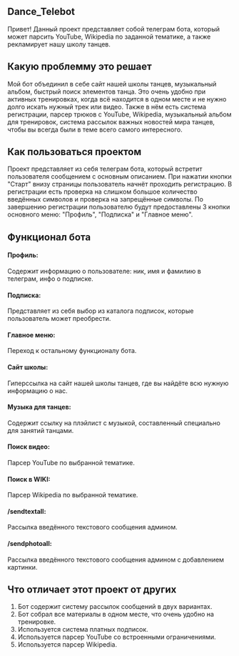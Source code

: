 ## Dance_Telebot
Привет! Данный проект представляет собой телеграм бота, который может парсить YouTube, Wikipedia по заданной тематике, а также рекламирует нашу школу танцев.

## Какую проблемму это решает
Мой бот объединил в себе сайт нашей школы танцев, музыкальный альбом, быстрый поиск элементов танца. Это очень удобно при активных тренировках, когда всё находится в одном месте и не нужно долго искать нужный трек или видео.
Также в нём есть система регистрации, парсер трюков с YouTube, Wikipedia, музыкальный альбом для тренировок, система рассылок важных новостей мира танцев, чтобы вы всегда были в теме всего самого интересного.

## Как пользоваться проектом
Проект представляет из себя телеграм бота, который встретит пользователя сообщением с основным описанием.
При нажатии кнопки "Старт" внизу страницы пользователь начнёт проходить регистрацию. В регистрации есть проверка на слишком большое количество введённых символов и проверка на запрещённые символы. По завершению регистрации пользователю 
будут предоставлены 3 кнопки основного меню: "Профиль", "Подписка" и "Главное меню".

## Функционал бота
#### Профиль:
Содержит информацию о пользователе: ник, имя и фамилию в телеграм, инфо о подписке.
#### Подписка:
Представляет из себя выбор из каталога подписок, которые пользователь может преобрести.
#### Главное меню:
Переход к остальному функционалу бота.
#### Сайт школы:
Гиперссылка на сайт нашей школы танцев, где вы найдёте всю нужную информацию о нас.
#### Музыка для танцев:
Содержит ссылку на плэйлист с музыкой, составленный специально для занятий танцами.
#### Поиск видео:
Парсер YouTube по выбранной тематике.
#### Поиск в WIKI:
Парсер Wikipedia по выбранной тематике.
#### /sendtextall:
Рассылка введённого текстового сообщения админом.
#### /sendphotoall:
Рассылка введённого текстового сообщения админом с добавлением картинки.

## Что отличает этот проект от других
1. Бот содержит систему рассылок сообщений в двух вариантах.
2. Бот собрал все материалы в одном месте, что очень удобно на тренировке.
3. Используется система платных подписок.
4. Используется парсер YouTube со встроенными ограничениями.
5. Используется парсер Wikipedia.
